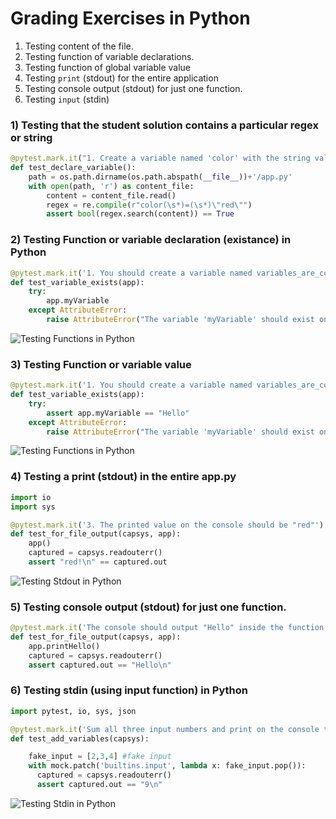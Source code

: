 # Grading Exercises in Python

1. Testing content of the file.
2. Testing function of variable declarations.
2. Testing function of global variable value
4. Testing `print` (stdout) for the entire application
5. Testing console output (stdout) for just one function.
6. Testing `input` (stdin)

### 1) Testing that the student solution contains a particular regex or string
```py
@pytest.mark.it("1. Create a variable named 'color' with the string value red")
def test_declare_variable():
    path = os.path.dirname(os.path.abspath(__file__))+'/app.py'
    with open(path, 'r') as content_file:
        content = content_file.read()
        regex = re.compile(r"color(\s*)=(\s*)\"red\"")
        assert bool(regex.search(content)) == True
```

### 2) Testing Function or variable declaration (existance) in Python
```py
@pytest.mark.it('1. You should create a variable named variables_are_cool')
def test_variable_exists(app):
    try:
        app.myVariable
    except AttributeError:
        raise AttributeError("The variable 'myVariable' should exist on app.py")
```
![Testing Functions in Python](https://ucarecdn.com/ab3f9bbd-beff-492e-ad37-3be3fba18cfe/testingfunctionspythonbreathecodecli.jpg)

### 3) Testing Function or variable value
```py
@pytest.mark.it('1. You should create a variable named variables_are_cool')
def test_variable_exists(app):
    try:
        assert app.myVariable == "Hello"
    except AttributeError:
        raise AttributeError("The variable 'myVariable' should exist on app.py")
```
![Testing Functions in Python](https://ucarecdn.com/ab3f9bbd-beff-492e-ad37-3be3fba18cfe/testingfunctionspythonbreathecodecli.jpg)

### 4) Testing a print (stdout) in the entire app.py
```py
import io
import sys

@pytest.mark.it('3. The printed value on the console should be "red"')
def test_for_file_output(capsys, app):
    app()
    captured = capsys.readouterr()
    assert "red!\n" == captured.out
```
![Testing Stdout in Python](https://ucarecdn.com/c95e4deb-0e57-4aa3-8f89-486b4f1eb1cc/testingstdoutpythonbreathecodecli.jpg)

### 5) Testing console output (stdout) for just one function.  

```py
@pytest.mark.it('The console should output "Hello" inside the function printHello ')
def test_for_file_output(capsys, app):
    app.printHello()
    captured = capsys.readouterr()
    assert captured.out == "Hello\n"
```

### 6) Testing stdin (using input function) in Python

```py
import pytest, io, sys, json

@pytest.mark.it('Sum all three input numbers and print on the console the result')
def test_add_variables(capsys):

    fake_input = [2,3,4] #fake input
    with mock.patch('builtins.input', lambda x: fake_input.pop()):
      captured = capsys.readouterr()
      assert captured.out == "9\n"
```

![Testing Stdin in Python](https://ucarecdn.com/eb33c3dd-3bda-4aeb-83be-b61cfd82ffae/testingstdinpythonbreathecodecli.jpg)
